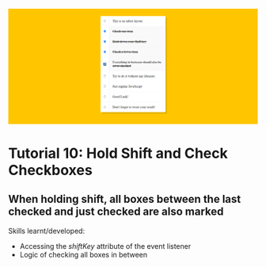 ![](https://raw.githubusercontent.com/taylorkrn/JavaScript30-Tutorials/main/10%20-%20Hold%20Shift%20and%20Check%20Checkboxes/screenshot.png)

# Tutorial 10: Hold Shift and Check Checkboxes

## When holding shift, all boxes between the last checked and just checked are also marked

Skills learnt/developed:
- Accessing the *shiftKey* attribute of the event listener
- Logic of checking all boxes in between
